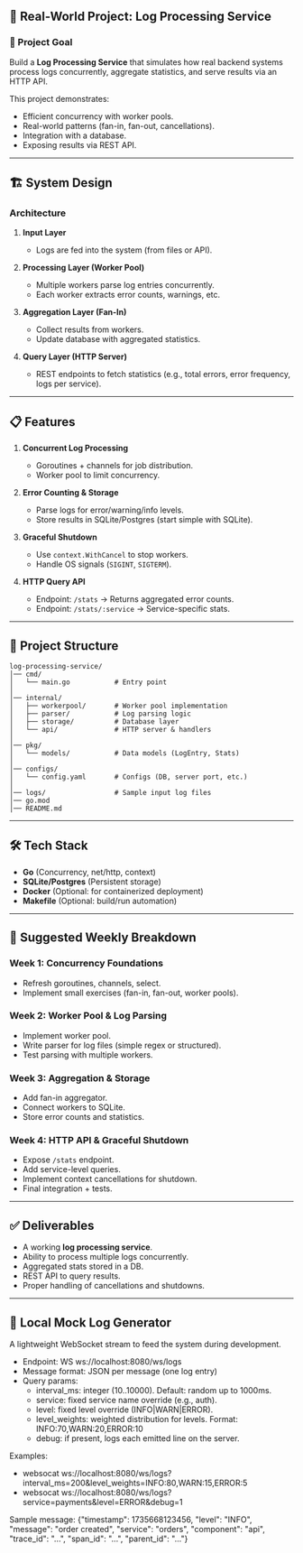 ## 🚀 Real-World Project: Log Processing Service

### 🎯 Project Goal

Build a **Log Processing Service** that simulates how real backend systems process logs concurrently, aggregate statistics, and serve results via an HTTP API.

This project demonstrates:

* Efficient concurrency with worker pools.
* Real-world patterns (fan-in, fan-out, cancellations).
* Integration with a database.
* Exposing results via REST API.

---

## 🏗️ System Design

### **Architecture**

1. **Input Layer**

   * Logs are fed into the system (from files or API).

2. **Processing Layer (Worker Pool)**

   * Multiple workers parse log entries concurrently.
   * Each worker extracts error counts, warnings, etc.

3. **Aggregation Layer (Fan-In)**

   * Collect results from workers.
   * Update database with aggregated statistics.

4. **Query Layer (HTTP Server)**

   * REST endpoints to fetch statistics (e.g., total errors, error frequency, logs per service).

---

## 📋 Features

1. **Concurrent Log Processing**

   * Goroutines + channels for job distribution.
   * Worker pool to limit concurrency.

2. **Error Counting & Storage**

   * Parse logs for error/warning/info levels.
   * Store results in SQLite/Postgres (start simple with SQLite).

3. **Graceful Shutdown**

   * Use `context.WithCancel` to stop workers.
   * Handle OS signals (`SIGINT`, `SIGTERM`).

4. **HTTP Query API**

   * Endpoint: `/stats` → Returns aggregated error counts.
   * Endpoint: `/stats/:service` → Service-specific stats.

---

## 📂 Project Structure

```
log-processing-service/
│── cmd/
│   └── main.go           # Entry point
│
│── internal/
│   ├── workerpool/       # Worker pool implementation
│   ├── parser/           # Log parsing logic
│   ├── storage/          # Database layer
│   └── api/              # HTTP server & handlers
│
│── pkg/
│   └── models/           # Data models (LogEntry, Stats)
│
│── configs/
│   └── config.yaml       # Configs (DB, server port, etc.)
│
│── logs/                 # Sample input log files
│── go.mod
│── README.md
```

---

## 🛠️ Tech Stack

* **Go** (Concurrency, net/http, context)
* **SQLite/Postgres** (Persistent storage)
* **Docker** (Optional: for containerized deployment)
* **Makefile** (Optional: build/run automation)

---

## 📅 Suggested Weekly Breakdown

### **Week 1: Concurrency Foundations**

* Refresh goroutines, channels, select.
* Implement small exercises (fan-in, fan-out, worker pools).

### **Week 2: Worker Pool & Log Parsing**

* Implement worker pool.
* Write parser for log files (simple regex or structured).
* Test parsing with multiple workers.

### **Week 3: Aggregation & Storage**

* Add fan-in aggregator.
* Connect workers to SQLite.
* Store error counts and statistics.

### **Week 4: HTTP API & Graceful Shutdown**

* Expose `/stats` endpoint.
* Add service-level queries.
* Implement context cancellations for shutdown.
* Final integration + tests.

---

## ✅ Deliverables

* A working **log processing service**.
* Ability to process multiple logs concurrently.
* Aggregated stats stored in a DB.
* REST API to query results.
* Proper handling of cancellations and shutdowns.

---

## 🧪 Local Mock Log Generator

A lightweight WebSocket stream to feed the system during development.

- Endpoint: WS ws://localhost:8080/ws/logs
- Message format: JSON per message (one log entry)
- Query params:
  - interval_ms: integer (10..10000). Default: random up to 1000ms.
  - service: fixed service name override (e.g., auth).
  - level: fixed level override (INFO|WARN|ERROR).
  - level_weights: weighted distribution for levels. Format: INFO:70,WARN:20,ERROR:10
  - debug: if present, logs each emitted line on the server.

Examples:
- websocat ws://localhost:8080/ws/logs?interval_ms=200&level_weights=INFO:80,WARN:15,ERROR:5
- websocat ws://localhost:8080/ws/logs?service=payments&level=ERROR&debug=1

Sample message:
{"timestamp": 1735668123456, "level": "INFO", "message": "order created", "service": "orders", "component": "api", "trace_id": "...", "span_id": "...", "parent_id": "..."}